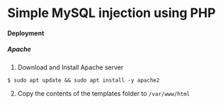 # Simple MySQL injection using PHP

#### Deployment
##### Apache

1. Download and Install Apache server

```
$ sudo apt update && sudo apt install -y apache2
```

2. Copy the contents of the templates folder to `/var/www/html`
